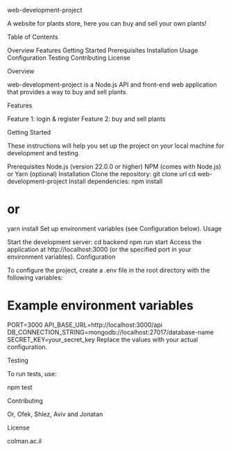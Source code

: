 web-development-project

A website for plants store, here you can buy and sell your own plants!

Table of Contents

Overview
Features
Getting Started
Prerequisites
Installation
Usage
Configuration
Testing
Contributing
License

Overview

web-development-project is a Node.js API and front-end web application that provides a way to buy and sell plants.

Features

Feature 1: login & register
Feature 2: buy and sell plants

Getting Started

These instructions will help you set up the project on your local machine for development and testing.

Prerequisites
Node.js (version 22.0.0 or higher)
NPM (comes with Node.js) or Yarn (optional)
Installation
Clone the repository:
git clone url
cd web-development-project
Install dependencies:
npm install
# or
yarn install
Set up environment variables (see Configuration below).
Usage

Start the development server:
cd backend
npm run start
Access the application at http://localhost:3000 (or the specified port in your environment variables).
Configuration

To configure the project, create a .env file in the root directory with the following variables:

# Example environment variables
PORT=3000
API_BASE_URL=http://localhost:3000/api
DB_CONNECTION_STRING=mongodb://localhost:27017/database-name
SECRET_KEY=your_secret_key
Replace the values with your actual configuration.


Testing

To run tests, use:

npm test

Contributing

Or, Ofek, Shlez, Aviv and Jonatan

License

colman.ac.il
